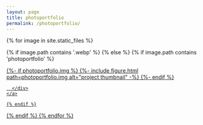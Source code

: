 ```yaml
---
layout: page
title: photoportfolio
permalink: /photoportfolio/
---
```



{% for image in site.static_files %}

{% if image.path contains '.webp' %}
{% else %}
    {% if image.path contains 'photoportfolio' %}


<div class="grid-sizer"></div>
<div class="grid-item">
  <a href="{{ site.baseurl }}{{ image.path }}">
      <div class="card hoverable">
          {%- if photoportfolio.img %}
        {%- include figure.html
          path=photoportfolio.img
          alt="project thumbnail" -%}
        {%- endif %}

      </div>
    </a>
</div>





    {% endif %}
{% endif %}
{% endfor %}




<!-- this is for the lightbox --> 
<script type="text/javascript" src="/js/lightbox.js"></script>
<link rel="stylesheet" href="/css/lightbox.css">
